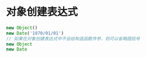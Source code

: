 # 对象创建表达式

```js
new Object()
new Date('1970/01/01')
// 如果在对象创建表达式中不会给构造函数传参，则可以省略圆括号
new Object
new Date
```

